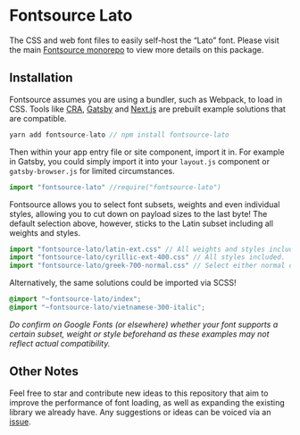 # Fontsource Lato

The CSS and web font files to easily self-host the “Lato” font. Please visit the main [Fontsource monorepo](https://github.com/DecliningLotus/fontsource) to view more details on this package.

## Installation

Fontsource assumes you are using a bundler, such as Webpack, to load in CSS. Tools like [CRA](https://create-react-app.dev/), [Gatsby](https://www.gatsbyjs.org/) and [Next.js](https://nextjs.org/) are prebuilt example solutions that are compatible.

```javascript
yarn add fontsource-lato // npm install fontsource-lato
```

Then within your app entry file or site component, import it in. For example in Gatsby, you could simply import it into your `layout.js` component or `gatsby-browser.js` for limited circumstances.

```javascript
import "fontsource-lato" //require("fontsource-lato")
```

Fontsource allows you to select font subsets, weights and even individual styles, allowing you to cut down on payload sizes to the last byte! The default selection above, however, sticks to the Latin subset including all weights and styles.

```javascript
import "fontsource-lato/latin-ext.css" // All weights and styles included.
import "fontsource-lato/cyrillic-ext-400.css" // All styles included.
import "fontsource-lato/greek-700-normal.css" // Select either normal or italic.
```

Alternatively, the same solutions could be imported via SCSS!

```scss
@import "~fontsource-lato/index";
@import "~fontsource-lato/vietnamese-300-italic";
```

_Do confirm on Google Fonts (or elsewhere) whether your font supports a certain subset, weight or style beforehand as these examples may not reflect actual compatibility._

## Other Notes

Feel free to star and contribute new ideas to this repository that aim to improve the performance of font loading, as well as expanding the existing library we already have. Any suggestions or ideas can be voiced via an [issue](https://github.com/DecliningLotus/fontsource/issues).
